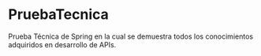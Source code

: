 # PruebaTecnica
Prueba Técnica de Spring en la cual se demuestra todos los conocimientos adquiridos en desarrollo de APIs. 
